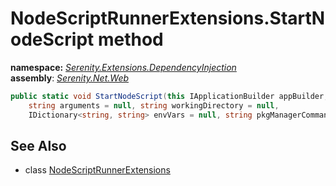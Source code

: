 # NodeScriptRunnerExtensions.StartNodeScript method
**namespace:** *[Serenity.Extensions.DependencyInjection](../../README.md#serenity.extensions.dependencyinjection-namespace)*   **assembly**: *[Serenity.Net.Web](../../README.md)*

```csharp
public static void StartNodeScript(this IApplicationBuilder appBuilder, string scriptName, 
    string arguments = null, string workingDirectory = null, 
    IDictionary<string, string> envVars = null, string pkgManagerCommand = "npm")
```

## See Also

* class [NodeScriptRunnerExtensions](../NodeScriptRunnerExtensions.md)